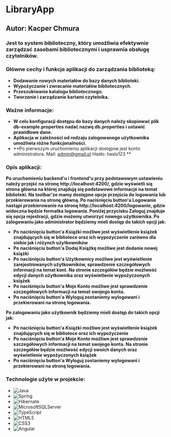 # LibraryApp
## Autor: Kacper Chmura

### Jest to system biblioteczny, który umożliwia efektywnie zarządzać zasobami bibliotecznymi i usprawnia obsługę czytelników.

### Główne cechy i funkcje aplikacji do zarządzania biblioteką:
* **Dodawanie nowych materiałów do bazy danych biblioteki.**
* **Wypożyczanie i zwracanie materiałów bibliotecznych.**
* **Przeszukiwanie katalogu bibliotecznego.**
* **Tworzenie i zarządzanie kartami czytelnika.**

### Ważne informacje:
* **W celu konfiguracji dostępu do bazy danych należy skopiować plik db-example.properties nadać nazwę db.properties i ustawić prawidłowe dane.**
* **Aplikacja w zależności od rodzaju zalogowanego użytkownika umożliwia różne funkcjonalności.**
* **Po pierwszym uruchomieniu aplikacji dostępne jest konto administratora. Mail: admin@gmail.pl Hasło: haslo123 **

### Opis aplikacji:
**Po uruchomieniu backend'u i frontend'u przy podstawowym ustawieniu należy przejść na stronę http://localhost:4200/, gdzie wyświetli się strona główna na której znajdują się podstawowe informacje na temat biblioteki. Na toolbar'ze mamy dostępne opcje przejścia do logowania lub przekierowania na stronę główną. Po naciśnięciu button'a Logowanie nastąpi przekierowanie na stronę http://localhost:4200/logowanie, gdzie widoczna będzie formatka logowania. Poniżej przycisku Zaloguj znajduje się opcja rejestracji, gdzie możemy utworzyć nowego użytkownika. 
Po zalogowaniu jako administrator będziemy mieli dostęp do takich opcji jak:**
* **Po naciśnięciu button'a Książki możliwe jest wyświetlenie książek znajdujących się w bibliotece oraz ich wypożyczenie zarówno dla siebie jak i różynch użytkowników**
* **Po naciśnięciu button'a Dodaj Książkę możliwe jest dodanie nowej książki**
* **Po naciśnięciu button'a Użytkownicy możliwe jest wyświetlenie zarejestrowanych użytkowników, sprawdzenie szczegółowych informacji na temat kont. Na stronie szczegółów będzie możlwość edycji danych użytkownika oraz wyświetlenie wypożyczonych książek**
* **Po naciśnięciu button'a Moje Konto możliwe jest sprawdzenie szczegółowych informacji na temat swojego konta.**
* **Po naciśnięciu button'a Wyloguj zostaniemy wylogowani i przekierowani na stronę logowania.**

**Po zalogowaniu jako użytkownik będziemy mieli dostęp do takich opcji jak:**
* **Po naciśnięciu button'a Książki możliwe jest wyświetlenie książek znajdujących się w bibliotece oraz ich wypożyczenie**
* **Po naciśnięciu button'a Moje Konto możliwe jest sprawdzenie szczegółowych informacji na temat swojego konta. Na stronie szczegółów będzie możlwość edycji swoich danych oraz wyświetlenie wypożyczonych książek**
* **Po naciśnięciu button'a Wyloguj zostaniemy wylogowani i przekierowani na stronę logowania.**

### Technologie użyte w projekcie:
* ![Java](https://img.shields.io/badge/java-%23ED8B00.svg?style=for-the-badge&logo=java&logoColor=white)  
* ![Spring](https://img.shields.io/badge/spring-%236DB33F.svg?style=for-the-badge&logo=spring&logoColor=white) 
* ![Hibernate](https://img.shields.io/static/v1?style=for-the-badge&message=Hibernate&color=59666C&logo=Hibernate&logoColor=FFFFFF&label=) 
* ![MicrosoftSQLServer](https://img.shields.io/badge/Microsoft%20SQL%20Sever-CC2927?style=for-the-badge&logo=microsoft%20sql%20server&logoColor=white)
* ![TypeScript](https://img.shields.io/badge/TypeScript-007ACC?style=for-the-badge&logo=typescript&logoColor=white)
* ![HTML5](https://img.shields.io/badge/html5-%23E34F26.svg?style=for-the-badge&logo=html5&logoColor=white) 
* ![CSS3](https://img.shields.io/badge/css3-%231572B6.svg?style=for-the-badge&logo=css3&logoColor=white)
* ![Angular](https://img.shields.io/badge/Angular-DD0031?style=for-the-badge&logo=angular&logoColor=white)
